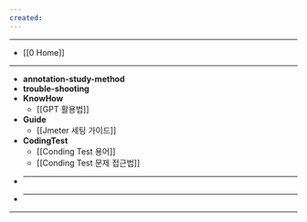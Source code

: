 ```yaml
---
created:
---
```

---
- [[0 Home]]
---

- **annotation-study-method**
- **trouble-shooting**
- **KnowHow**
	- [[GPT 활용법]]
- **Guide**
	- [[Jmeter 세팅 가이드]]
- **CodingTest**
	- [[Conding Test 용어]]
	- [[Conding Test 문제 접근법]]
- ****
- ****

---